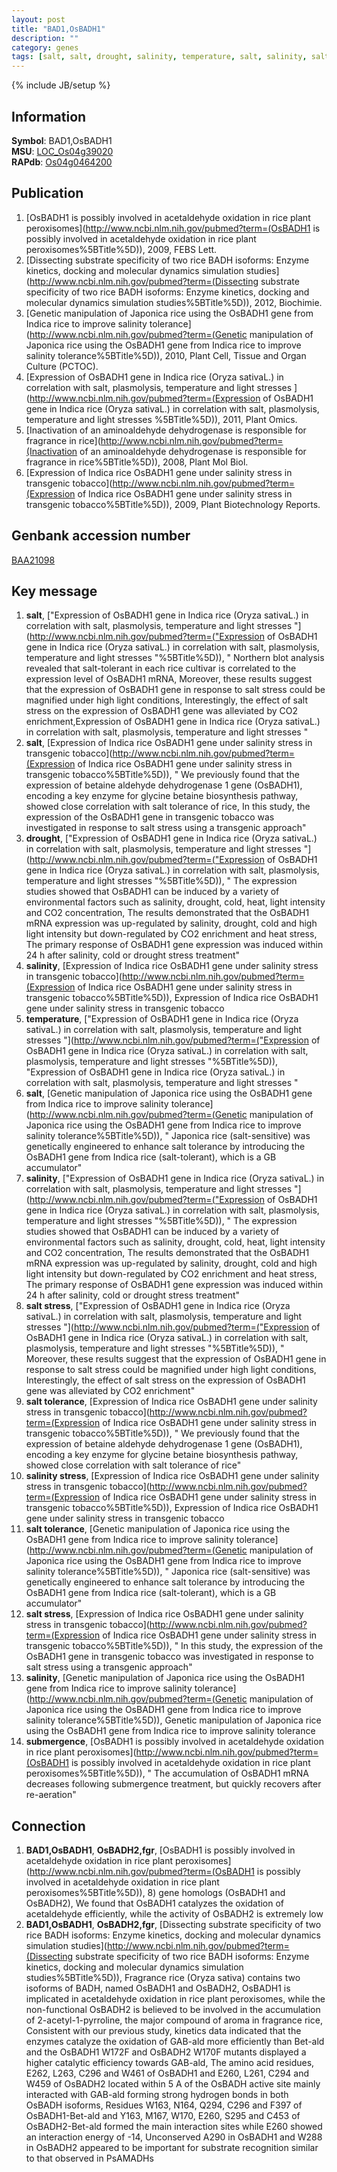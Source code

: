 ```yaml
---
layout: post
title: "BAD1,OsBADH1"
description: ""
category: genes
tags: [salt, salt, drought, salinity, temperature, salt, salinity, salt stress, salt tolerance, salinity stress, salt tolerance, salt stress, salinity, submergence]
---
```

{% include JB/setup %}

## Information
__Symbol__: BAD1,OsBADH1  
__MSU__: [LOC_Os04g39020](http://rice.plantbiology.msu.edu/cgi-bin/ORF_infopage.cgi?orf=LOC_Os04g39020)  
__RAPdb__: [Os04g0464200](http://rapdb.dna.affrc.go.jp/viewer/gbrowse_details/irgsp1?name=Os04g0464200)  

## Publication
1. [OsBADH1 is possibly involved in acetaldehyde oxidation in rice plant peroxisomes](http://www.ncbi.nlm.nih.gov/pubmed?term=(OsBADH1 is possibly involved in acetaldehyde oxidation in rice plant peroxisomes%5BTitle%5D)), 2009, FEBS Lett.
2. [Dissecting substrate specificity of two rice BADH isoforms: Enzyme kinetics, docking and molecular dynamics simulation studies](http://www.ncbi.nlm.nih.gov/pubmed?term=(Dissecting substrate specificity of two rice BADH isoforms: Enzyme kinetics, docking and molecular dynamics simulation studies%5BTitle%5D)), 2012, Biochimie.
3. [Genetic manipulation of Japonica rice using the OsBADH1 gene from Indica rice to improve salinity tolerance](http://www.ncbi.nlm.nih.gov/pubmed?term=(Genetic manipulation of Japonica rice using the OsBADH1 gene from Indica rice to improve salinity tolerance%5BTitle%5D)), 2010, Plant Cell, Tissue and Organ Culture (PCTOC).
4. [Expression of OsBADH1 gene in Indica rice (Oryza sativaL.) in correlation with salt, plasmolysis, temperature and light stresses ](http://www.ncbi.nlm.nih.gov/pubmed?term=(Expression of OsBADH1 gene in Indica rice (Oryza sativaL.) in correlation with salt, plasmolysis, temperature and light stresses %5BTitle%5D)), 2011, Plant Omics.
5. [Inactivation of an aminoaldehyde dehydrogenase is responsible for fragrance in rice](http://www.ncbi.nlm.nih.gov/pubmed?term=(Inactivation of an aminoaldehyde dehydrogenase is responsible for fragrance in rice%5BTitle%5D)), 2008, Plant Mol Biol.
6. [Expression of Indica rice OsBADH1 gene under salinity stress in transgenic tobacco](http://www.ncbi.nlm.nih.gov/pubmed?term=(Expression of Indica rice OsBADH1 gene under salinity stress in transgenic tobacco%5BTitle%5D)), 2009, Plant Biotechnology Reports.

## Genbank accession number
[BAA21098](http://www.ncbi.nlm.nih.gov/nuccore/BAA21098)

## Key message
1. __salt__, ["Expression of OsBADH1 gene in Indica rice (Oryza sativaL.) in correlation with salt, plasmolysis, temperature and light stresses "](http://www.ncbi.nlm.nih.gov/pubmed?term=("Expression of OsBADH1 gene in Indica rice (Oryza sativaL.) in correlation with salt, plasmolysis, temperature and light stresses "%5BTitle%5D)), " Northern blot analysis revealed that salt-tolerant in each rice cultivar is correlated to the expression level of OsBADH1 mRNA, Moreover, these results suggest that the expression of OsBADH1 gene in response to salt stress could be magnified under high light conditions, Interestingly, the effect of salt stress on the expression of OsBADH1 gene was alleviated by CO2 enrichment,Expression of OsBADH1 gene in Indica rice (Oryza sativaL.) in correlation with salt, plasmolysis, temperature and light stresses "
2. __salt__, [Expression of Indica rice OsBADH1 gene under salinity stress in transgenic tobacco](http://www.ncbi.nlm.nih.gov/pubmed?term=(Expression of Indica rice OsBADH1 gene under salinity stress in transgenic tobacco%5BTitle%5D)), " We previously found that the expression of betaine aldehyde dehydrogenase 1 gene (OsBADH1), encoding a key enzyme for glycine betaine biosynthesis pathway, showed close correlation with salt tolerance of rice, In this study, the expression of the OsBADH1 gene in transgenic tobacco was investigated in response to salt stress using a transgenic approach"
3. __drought__, ["Expression of OsBADH1 gene in Indica rice (Oryza sativaL.) in correlation with salt, plasmolysis, temperature and light stresses "](http://www.ncbi.nlm.nih.gov/pubmed?term=("Expression of OsBADH1 gene in Indica rice (Oryza sativaL.) in correlation with salt, plasmolysis, temperature and light stresses "%5BTitle%5D)), " The expression studies showed that OsBADH1 can be induced by a variety of environmental factors such as salinity, drought, cold, heat, light intensity and CO2 concentration, The results demonstrated that the OsBADH1 mRNA expression was up-regulated by salinity, drought, cold and high light intensity but down-regulated by CO2 enrichment and heat stress, The primary response of OsBADH1 gene expression was induced within 24 h after salinity, cold or drought stress treatment"
4. __salinity__, [Expression of Indica rice OsBADH1 gene under salinity stress in transgenic tobacco](http://www.ncbi.nlm.nih.gov/pubmed?term=(Expression of Indica rice OsBADH1 gene under salinity stress in transgenic tobacco%5BTitle%5D)), Expression of Indica rice OsBADH1 gene under salinity stress in transgenic tobacco
5. __temperature__, ["Expression of OsBADH1 gene in Indica rice (Oryza sativaL.) in correlation with salt, plasmolysis, temperature and light stresses "](http://www.ncbi.nlm.nih.gov/pubmed?term=("Expression of OsBADH1 gene in Indica rice (Oryza sativaL.) in correlation with salt, plasmolysis, temperature and light stresses "%5BTitle%5D)), "Expression of OsBADH1 gene in Indica rice (Oryza sativaL.) in correlation with salt, plasmolysis, temperature and light stresses "
6. __salt__, [Genetic manipulation of Japonica rice using the OsBADH1 gene from Indica rice to improve salinity tolerance](http://www.ncbi.nlm.nih.gov/pubmed?term=(Genetic manipulation of Japonica rice using the OsBADH1 gene from Indica rice to improve salinity tolerance%5BTitle%5D)), " Japonica rice (salt-sensitive) was genetically engineered to enhance salt tolerance by introducing the OsBADH1 gene from Indica rice (salt-tolerant), which is a GB accumulator"
7. __salinity__, ["Expression of OsBADH1 gene in Indica rice (Oryza sativaL.) in correlation with salt, plasmolysis, temperature and light stresses "](http://www.ncbi.nlm.nih.gov/pubmed?term=("Expression of OsBADH1 gene in Indica rice (Oryza sativaL.) in correlation with salt, plasmolysis, temperature and light stresses "%5BTitle%5D)), " The expression studies showed that OsBADH1 can be induced by a variety of environmental factors such as salinity, drought, cold, heat, light intensity and CO2 concentration, The results demonstrated that the OsBADH1 mRNA expression was up-regulated by salinity, drought, cold and high light intensity but down-regulated by CO2 enrichment and heat stress, The primary response of OsBADH1 gene expression was induced within 24 h after salinity, cold or drought stress treatment"
8. __salt stress__, ["Expression of OsBADH1 gene in Indica rice (Oryza sativaL.) in correlation with salt, plasmolysis, temperature and light stresses "](http://www.ncbi.nlm.nih.gov/pubmed?term=("Expression of OsBADH1 gene in Indica rice (Oryza sativaL.) in correlation with salt, plasmolysis, temperature and light stresses "%5BTitle%5D)), " Moreover, these results suggest that the expression of OsBADH1 gene in response to salt stress could be magnified under high light conditions, Interestingly, the effect of salt stress on the expression of OsBADH1 gene was alleviated by CO2 enrichment"
9. __salt tolerance__, [Expression of Indica rice OsBADH1 gene under salinity stress in transgenic tobacco](http://www.ncbi.nlm.nih.gov/pubmed?term=(Expression of Indica rice OsBADH1 gene under salinity stress in transgenic tobacco%5BTitle%5D)), " We previously found that the expression of betaine aldehyde dehydrogenase 1 gene (OsBADH1), encoding a key enzyme for glycine betaine biosynthesis pathway, showed close correlation with salt tolerance of rice"
10. __salinity stress__, [Expression of Indica rice OsBADH1 gene under salinity stress in transgenic tobacco](http://www.ncbi.nlm.nih.gov/pubmed?term=(Expression of Indica rice OsBADH1 gene under salinity stress in transgenic tobacco%5BTitle%5D)), Expression of Indica rice OsBADH1 gene under salinity stress in transgenic tobacco
11. __salt tolerance__, [Genetic manipulation of Japonica rice using the OsBADH1 gene from Indica rice to improve salinity tolerance](http://www.ncbi.nlm.nih.gov/pubmed?term=(Genetic manipulation of Japonica rice using the OsBADH1 gene from Indica rice to improve salinity tolerance%5BTitle%5D)), " Japonica rice (salt-sensitive) was genetically engineered to enhance salt tolerance by introducing the OsBADH1 gene from Indica rice (salt-tolerant), which is a GB accumulator"
12. __salt stress__, [Expression of Indica rice OsBADH1 gene under salinity stress in transgenic tobacco](http://www.ncbi.nlm.nih.gov/pubmed?term=(Expression of Indica rice OsBADH1 gene under salinity stress in transgenic tobacco%5BTitle%5D)), " In this study, the expression of the OsBADH1 gene in transgenic tobacco was investigated in response to salt stress using a transgenic approach"
13. __salinity__, [Genetic manipulation of Japonica rice using the OsBADH1 gene from Indica rice to improve salinity tolerance](http://www.ncbi.nlm.nih.gov/pubmed?term=(Genetic manipulation of Japonica rice using the OsBADH1 gene from Indica rice to improve salinity tolerance%5BTitle%5D)), Genetic manipulation of Japonica rice using the OsBADH1 gene from Indica rice to improve salinity tolerance
14. __submergence__, [OsBADH1 is possibly involved in acetaldehyde oxidation in rice plant peroxisomes](http://www.ncbi.nlm.nih.gov/pubmed?term=(OsBADH1 is possibly involved in acetaldehyde oxidation in rice plant peroxisomes%5BTitle%5D)), " The accumulation of OsBADH1 mRNA decreases following submergence treatment, but quickly recovers after re-aeration"

## Connection
1. __BAD1,OsBADH1__, __OsBADH2,fgr__, [OsBADH1 is possibly involved in acetaldehyde oxidation in rice plant peroxisomes](http://www.ncbi.nlm.nih.gov/pubmed?term=(OsBADH1 is possibly involved in acetaldehyde oxidation in rice plant peroxisomes%5BTitle%5D)), 8) gene homologs (OsBADH1 and OsBADH2), We found that OsBADH1 catalyzes the oxidation of acetaldehyde efficiently, while the activity of OsBADH2 is extremely low
2. __BAD1,OsBADH1__, __OsBADH2,fgr__, [Dissecting substrate specificity of two rice BADH isoforms: Enzyme kinetics, docking and molecular dynamics simulation studies](http://www.ncbi.nlm.nih.gov/pubmed?term=(Dissecting substrate specificity of two rice BADH isoforms: Enzyme kinetics, docking and molecular dynamics simulation studies%5BTitle%5D)), Fragrance rice (Oryza sativa) contains two isoforms of BADH, named OsBADH1 and OsBADH2, OsBADH1 is implicated in acetaldehyde oxidation in rice plant peroxisomes, while the non-functional OsBADH2 is believed to be involved in the accumulation of 2-acetyl-1-pyrroline, the major compound of aroma in fragrance rice, Consistent with our previous study, kinetics data indicated that the enzymes catalyze the oxidation of GAB-ald more efficiently than Bet-ald and the OsBADH1 W172F and OsBADH2 W170F mutants displayed a higher catalytic efficiency towards GAB-ald, The amino acid residues, E262, L263, C296 and W461 of OsBADH1 and E260, L261, C294 and W459 of OsBADH2 located within 5 A of the OsBADH active site mainly interacted with GAB-ald forming strong hydrogen bonds in both OsBADH isoforms, Residues W163, N164, Q294, C296 and F397 of OsBADH1-Bet-ald and Y163, M167, W170, E260, S295 and C453 of OsBADH2-Bet-ald formed the main interaction sites while E260 showed an interaction energy of -14, Unconserved A290 in OsBADH1 and W288 in OsBADH2 appeared to be important for substrate recognition similar to that observed in PsAMADHs


